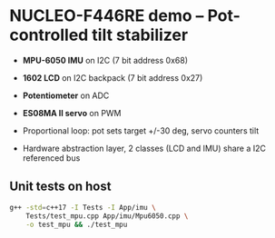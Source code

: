 # NUCLEO-F446RE demo – Pot-controlled tilt stabilizer

* **MPU-6050 IMU** on I2C (7 bit address 0x68)  
* **1602 LCD** on I2C backpack (7 bit address 0x27)  
* **Potentiometer** on ADC
* **ES08MA II servo** on PWM

  
* Proportional loop: pot sets target +/-30 deg, servo counters tilt

* Hardware abstraction layer, 2 classes (LCD and IMU) share a I2C referenced bus

## Unit tests on host 

```bash
g++ -std=c++17 -I Tests -I App/imu \
    Tests/test_mpu.cpp App/imu/Mpu6050.cpp \
    -o test_mpu && ./test_mpu
